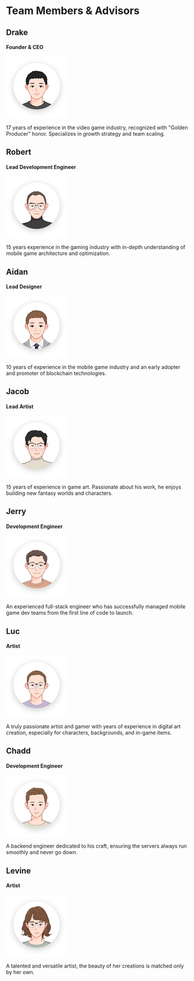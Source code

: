 # Team Members & Advisors

## Drake

#### Founder & CEO

![](../.gitbook/assets/tu-pian-1.png)

17 years of experience in the video game industry, recognized with "Golden Producer" honor. Specializes in growth strategy and team scaling.

## Robert

#### Lead Development Engineer

![](../.gitbook/assets/tu-pian-2.jpg)

15 years experience in the gaming industry with in-depth understanding of mobile game architecture and optimization.

## Aidan

#### Lead Designer

![](../.gitbook/assets/tu-pian-3.jpg)

10 years of experience in the mobile game industry and an early adopter and promoter of blockchain technologies.

## Jacob

#### Lead Artist

![](../.gitbook/assets/tu-pian-4.jpg)

15 years of experience in game art. Passionate about his work, he enjoys building new fantasy worlds and characters.

## Jerry

#### Development Engineer

![](../.gitbook/assets/tu-pian-5.jpg)

An experienced full-stack engineer who has successfully managed mobile game dev teams from the first line of code to launch.

## Luc

#### Artist

![](../.gitbook/assets/tu-pian-6.jpg)

A truly passionate artist and gamer with years of experience in digital art creation, especially for characters, backgrounds, and in-game items.

## Chadd

#### Development Engineer

![](../.gitbook/assets/tu-pian-7.jpg)

A backend engineer dedicated to his craft, ensuring the servers always run smoothly and never go down.

## Levine

#### Artist

![](../.gitbook/assets/tu-pian-8.jpg)

A talented and versatile artist, the beauty of her creations is matched only by her own.

